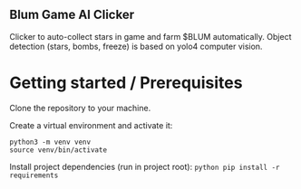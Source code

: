 ## Blum Game AI Clicker
Clicker to auto-collect stars in game and farm $BLUM automatically. Object detection (stars, bombs, freeze) is based on yolo4 computer vision.

# Getting started / Prerequisites
Clone the repository to your machine. 

Create a virtual environment and activate it:
```shell
python3 -m venv venv
source venv/bin/activate
```

Install project dependencies (run in project root):
`python pip install -r requirements`
